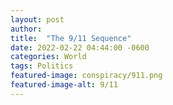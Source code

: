 ```yaml
---
layout: post
author: 
title:  "The 9/11 Sequence"
date: 2022-02-22 04:44:00 -0600
categories: World
tags: Politics
featured-image: conspiracy/911.png
featured-image-alt: 9/11 
---
```


<a href="http://thenewworldpost.com/politics/2001/09/11/september-11-attacks.html" data-iframely-url></a>
<a href="http://thenewworldpost.com/politics/2002/10/12/bali-bombing-plot.html" data-iframely-url></a>
<a href="http://thenewworldpost.com/politics/2003/11/13/saddam-hussein-captured.html" data-iframely-url></a>
<a href="http://thenewworldpost.com/politics/2004/12/14/worlds-tallest-bridge-opens.html" data-iframely-url></a>
<a href="http://thenewworldpost.com/politics/2006/01/15/suicide-bomb-kills-canadian-soldier-two-afghans.html" data-iframely-url></a>
<a href="http://thenewworldpost.com/politics/2007/02/16/us-house-to-vote-on-iraq-resolution.html" data-iframely-url></a>
<a href="http://thenewworldpost.com/politics/2008/03/17/dozens-killed-in-karbala-shrine-attack.html" data-iframely-url></a>
<a href="http://thenewworldpost.com/politics/2009/04/18/first-case-of-swine-flu.html" data-iframely-url></a>
<a href="http://thenewworldpost.com/politics/2010/05/19/everybody-draw-muhammad-day.html" data-iframely-url></a>
<a href="http://thenewworldpost.com/politics/2011/06/20/rusair-tupolev-tu-134-passenger-jet-crashes-anniversary-of-911.html" data-iframely-url></a>
<a href="http://thenewworldpost.com/politics/2012/07/21/pakistan-blast-kills-nine-in-kurram-at-nabi-compound.html" data-iframely-url></a>
<a href="http://thenewworldpost.com/politics/2013/08/22/august-2013-nasdaq-flash-freeze.html" data-iframely-url></a>
<a href="http://thenewworldpost.com/politics/2014/09/23/us-arab-allies-launch-first-wave-of-strikes-in-syria.html" data-iframely-url></a>
<a href="http://thenewworldpost.com/politics/20156/10/24/united-nations-turns-70.html" data-iframely-url></a>
<a href="http://thenewworldpost.com/politics/2016/11/25/scores-killed-in-iran-train-collision.html" data-iframely-url></a>
<a href="http://thenewworldpost.com/politics/2017/12/26/civilians-killed-in-saudi-raids-in-yemens-taiz.html" data-iframely-url></a>
<a href="http://thenewworldpost.com/politics/2019/01/27/20-dead-as-bombs-target-sunday-mass-in-philippine-cathedral.html" data-iframely-url></a>
<a href="http://thenewworldpost.com/politics/2020/02/28/bermuda-triangle-is-no-mystery-ocean-scientist-explains.html" data-iframely-url></a> 


